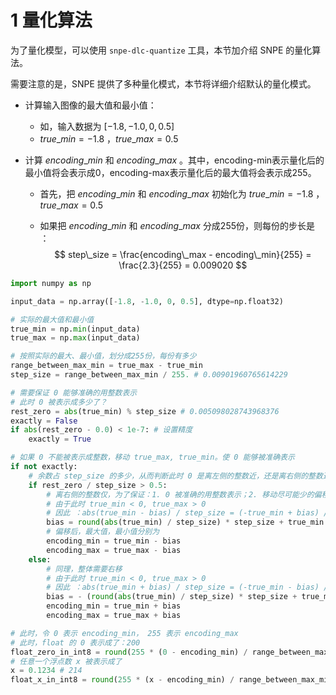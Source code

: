 # 1 量化算法

为了量化模型，可以使用 `snpe-dlc-quantize` 工具，本节加介绍 SNPE 的量化算法。

需要注意的是，SNPE 提供了多种量化模式，本节将详细介绍默认的量化模式。

+ 计算输入图像的最大值和最小值：
  + 如，输入数据为 $[-1.8, -1.0, 0, 0.5]$
  + $true\_min = -1.8$ ，$true\_max = 0.5$
  
+ 计算 $encoding\_min$ 和 $encoding\_max$ 。其中，encoding-min表示量化后的最小值将会表示成0，encoding-max表示量化后的最大值将会表示成255。

  + 首先，把 $encoding\_min$ 和 $encoding\_max$ 初始化为 $true\_min = -1.8$ ，$true\_max = 0.5$

  + 如果把  $encoding\_min$ 和 $encoding\_max$ 分成255份，则每份的步长是 ：
    $$
    step\_size = \frac{encoding\_max - encoding\_min}{255} = \frac{2.3}{255} = 0.009020
    $$
    



```python
import numpy as np

input_data = np.array([-1.8, -1.0, 0, 0.5], dtype=np.float32)

# 实际的最大值和最小值
true_min = np.min(input_data)
true_max = np.max(input_data)

# 按照实际的最大、最小值，划分成255份，每份有多少
range_between_max_min = true_max - true_min
step_size = range_between_max_min / 255. # 0.00901960765614229

# 需要保证 0 能够准确的用整数表示
# 此时 0 被表示成多少了？
rest_zero = abs(true_min) % step_size # 0.005098028743968376
exactly = False
if abs(rest_zero - 0.0) < 1e-7: # 设置精度
    exactly = True

# 如果 0 不能被表示成整数，移动 true_max, true_min。使 0 能够被准确表示
if not exactly:
    # 余数占 step_size 的多少，从而判断此时 0 是离左侧的整数近，还是离右侧的整数近
    if rest_zero / step_size > 0.5:
        # 离右侧的整数仅，为了保证：1. 0 被准确的用整数表示；2. 移动尽可能少的偏移。因此需要整体左移
        # 由于此时 true_min < 0, true_max > 0
        # 因此 ：abs(true_min - bias) / step_size = (-true_min + bias) / step_size = round(abs(true_min) / step_size)
        bias = round(abs(true_min) / step_size) * step_size + true_min
        # 偏移后，最大值，最小值分别为
        encoding_min = true_min - bias
        encoding_max = true_max - bias
    else:
        # 同理，整体需要右移
        # 由于此时 true_min < 0, true_max > 0
        # 因此 ：abs(true_min + bias) / step_size = (-true_min - bias) / step_size = round(abs(true_min) / step_size)
        bias = - (round(abs(true_min) / step_size) * step_size + true_min)
        encoding_min = true_min + bias
        encoding_max = true_max + bias

# 此时，令 0 表示 encoding_min， 255 表示 encoding_max
# 此时，float 的 0 表示成了：200
float_zero_in_int8 = round(255 * (0 - encoding_min) / range_between_max_min)
# 任意一个浮点数 x 被表示成了
x = 0.1234 # 214
float_x_in_int8 = round(255 * (x - encoding_min) / range_between_max_min) 
```

